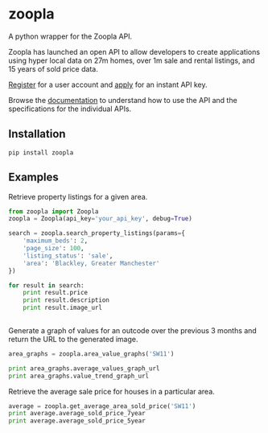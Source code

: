 # zoopla
A python wrapper for the Zoopla API.

Zoopla has launched an open API to allow developers to create applications using hyper local data on 27m homes, over 1m sale and rental listings, and 15 years of sold price data.

[Register](http://developer.zoopla.com/member/register/) for a user account and [apply](http://developer.zoopla.com/member/register/) for an instant API key.

Browse the [documentation](http://developer.zoopla.com/docs/) to understand how to use the API and the specifications for the individual APIs.

## Installation
```
pip install zoopla
```

## Examples

Retrieve property listings for a given area.
```python
from zoopla import Zoopla
zoopla = Zoopla(api_key='your_api_key', debug=True)

search = zoopla.search_property_listings(params={
    'maximum_beds': 2,
    'page_size': 100,
    'listing_status': 'sale',
    'area': 'Blackley, Greater Manchester'
})

for result in search:
    print result.price
    print result.description
    print result.image_url
  
```

Generate a graph of values for an outcode over the previous 3 months and return the URL to the generated image.

```python
area_graphs = zoopla.area_value_graphs('SW11')

print area_graphs.average_values_graph_url
print area_graphs.value_trend_graph_url

```

Retrieve the average sale price for houses in a particular area.

```python
average = zoopla.get_average_area_sold_price('SW11')
print average.average_sold_price_7year
print average.average_sold_price_5year
```
